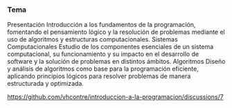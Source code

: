 ### **Tema**

Presentación Introducción a los fundamentos de la programación, fomentando el pensamiento lógico y la resolución de problemas mediante el uso de algoritmos y estructuras computacionales. Sistemas Computacionales Estudio de los componentes esenciales de un sistema computacional, su funcionamiento y su impacto en el desarrollo de software y la solución de problemas en distintos ámbitos. Algoritmos Diseño y análisis de algoritmos como base para la programación eficiente, aplicando principios lógicos para resolver problemas de manera estructurada y optimizada.

https://github.com/vhcontre/introduccion-a-la-programacion/discussions/7